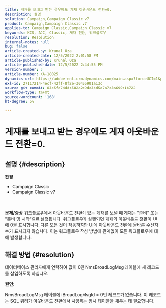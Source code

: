 ```yaml
---
title: 게재를 보내고 받는 경우에도 게재 아웃바운드 전환=0.
description: 설명
solution: Campaign,Campaign Classic v7
product: Campaign,Campaign Classic v7
applies-to: Campaign Classic,Campaign Classic v7
keywords: KCS, ACC, Classic, 게재 전환, 워크플로우
resolution: Resolution
internal-notes: null
bug: false
article-created-by: Krunal Oza
article-created-date: 12/5/2022 2:04:58 PM
article-published-by: Krunal Oza
article-published-date: 12/5/2022 2:44:55 PM
version-number: 3
article-number: KA-18025
dynamics-url: https://adobe-ent.crm.dynamics.com/main.aspx?forceUCI=1&pagetype=entityrecord&etn=knowledgearticle&id=adaee7c7-a574-ed11-81aa-6045bd006c82
exl-id: 27117214-4ecf-42ff-8f2e-30405901a13c
source-git-commit: 83e5fe74ddc582a2b9dc34d5a7a7c3a690d1b722
workflow-type: tm+mt
source-wordcount: '168'
ht-degree: 5%

---
```


# 게재를 보내고 받는 경우에도 게재 아웃바운드 전환=0.

## 설명 {#description}

<b>환경</b>
- Campaign Classic
- Campaign Classic v7

<br> <br><b>문제/증상</b>
워크플로우에서 아웃바운드 전환이 있는 게재를 보낼 때 게재는 &quot;준비&quot; 또는 &quot;준비 및 시작&quot;으로 설정됩니다. 워크플로우가 실행되면 게재의 아웃바운드 전환이 UI에 0을 표시합니다. 다른 모든 것이 작동하지만 UI에 아웃바운드 전환에 올바른 수신자 수가 표시되지 않습니다. 이는 워크플로우 작성 방법에 관계없이 모든 워크플로우에 대해 발생합니다.




## 해결 방법 {#resolution}


데이터베이스 관리자에게 연락하여 값이 0인 NmsBroadLogMsg 테이블에 새 레코드를 삽입하도록 하십시오.



<b>원인:</b>

NmsBroadLogMsg 테이블에 iBroadLogMsgId = 0인 레코드가 없습니다. 이 레코드는 SQL 쿼리가 아웃바운드 전환에서 사용하는 임시 테이블을 채우는 데 필요합니다.
